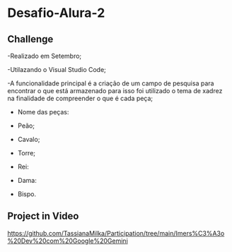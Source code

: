 # Desafio-Alura-2


## Challenge

-Realizado em Setembro;

-Utilazando o Visual Studio Code;


-A funcionalidade principal é a criação de um campo de pesquisa para encontrar o que está armazenado para isso foi utilizado o tema de xadrez
na finalidade de compreender o que é cada peça;

- Nome das peças:

- Peão;

- Cavalo;

- Torre;

- Rei:

- Dama:
  
- Bispo.


## Project in Video





https://github.com/TassianaMilka/Participation/tree/main/Imers%C3%A3o%20Dev%20com%20Google%20Gemini
